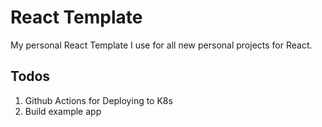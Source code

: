 # React Template

My personal React Template I use for all new personal projects for React.

## Todos

1. Github Actions for Deploying to K8s
2. Build example app
